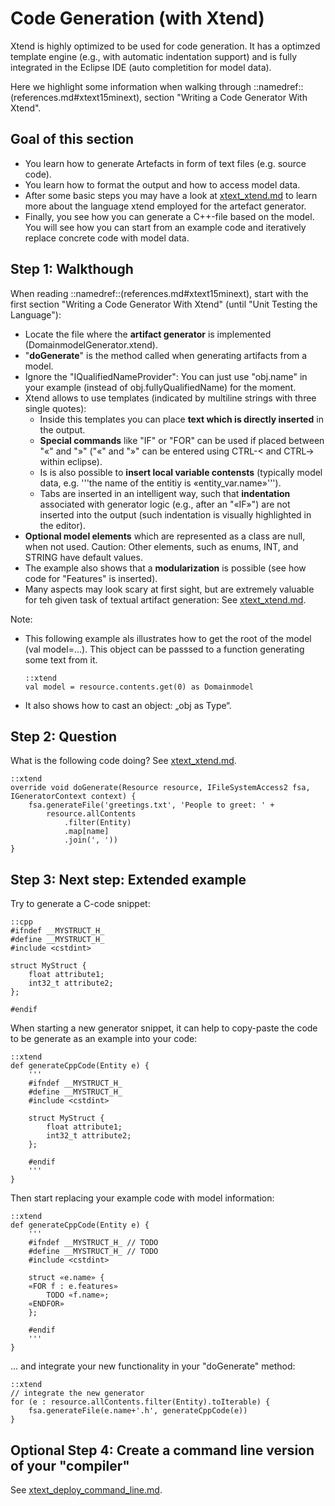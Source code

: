 # Code Generation (with Xtend)

Xtend is highly optimized to be used
for code generation. It has a optimzed template engine (e.g., with
automatic indentation support) and
is fully integrated in the Eclipse IDE (auto completition
for model data).

Here we highlight some information when walking through
::namedref::(references.md#xtext15minext), 
section "Writing a Code Generator With Xtend".

## Goal of this section

 * You learn how to generate Artefacts in form of text files (e.g. source code).
 * You learn how to format the output and how to access model data.
 * After some basic steps you may have a look at 
    [xtext_xtend.md](xtext_xtend.md) to learn more about the language xtend 
    employed for the artefact generator.
 * Finally, you see how you can generate a C++-file based on the model. You
   will see how you can start from an example code and iteratively replace
   concrete code with model data.

## Step 1: Walkthough

When reading ::namedref::(references.md#xtext15minext), start with the
first section "Writing a Code Generator With Xtend" (until 
"Unit Testing the Language"): 

  * Locate the file where the **artifact generator** is implemented 
    (DomainmodelGenerator.xtend).
  * "**doGenerate**" is the method called when generating artifacts from a model.
  * Ignore the "IQualifiedNameProvider": You can just use "obj.name" in your 
    example (instead of obj.fullyQualifiedName) for the moment.
  * Xtend allows to use templates (indicated by multiline strings with
    three single quotes): 
    * Inside this templates you can place **text which 
      is directly inserted** in the output. 
    * **Special commands** like "IF" or "FOR" can be used if placed between 
      "«" and "»" 
      ("«" and "»" can be entered using CTRL-< and CTRL-> within eclipse).
    * Is is also possible to **insert local variable contensts** (typically model 
      data, e.g. '''the name of the entitiy is «entity_var.name»''').
    * Tabs are inserted in an intelligent way, such that **indentation** associated
      with generator logic (e.g., after an "«IF»") are not inserted into the
      output (such indentation is visually highlighted in the editor).
  * **Optional model elements** which are represented as a class are null, when
    not used. Caution: Other elements, such as enums, INT, and STRING have
    default values.
  * The example also shows that a **modularization** is possible (see how 
    code for "Features" is inserted).
  * Many aspects may look scary at first sight, but are extremely valuable 
    for teh given task of textual artifact generation: 
    See [xtext_xtend.md](xtext_xtend.md).

Note:

  * This following example als illustrates how to get the
    root of the model (val model=...). This object can be passsed to
    a function generating some text from it.
    
        ::xtend
        val model = resource.contents.get(0) as Domainmodel
    
  * It also shows how to cast an object: „obj as Type“.

## Step 2: Question

What is the following code doing? See [xtext_xtend.md](xtext_xtend.md).

    ::xtend
	override void doGenerate(Resource resource, IFileSystemAccess2 fsa, IGeneratorContext context) {
		fsa.generateFile('greetings.txt', 'People to greet: ' + 
			resource.allContents
				.filter(Entity)
				.map[name]
				.join(', '))
	}

## Step 3: Next step: Extended example

Try to generate a C-code snippet:

    ::cpp
    #ifndef __MYSTRUCT_H_
    #define __MYSTRUCT_H_
    #include <cstdint>

    struct MyStruct {
        float attribute1;
        int32_t attribute2;
    };
    
    #endif

When starting a new generator snippet, it can help to copy-paste
the code to be generate as an example into your code:

    ::xtend
    def generateCppCode(Entity e) {
        '''
        #ifndef __MYSTRUCT_H_
        #define __MYSTRUCT_H_
        #include <cstdint>
    
        struct MyStruct {
            float attribute1;
            int32_t attribute2;
        };
        
        #endif
        '''
    }  
    
Then start replacing your example code with model information:  


    ::xtend
    def generateCppCode(Entity e) {
        '''
        #ifndef __MYSTRUCT_H_ // TODO
        #define __MYSTRUCT_H_ // TODO
        #include <cstdint>
    
        struct «e.name» {
		«FOR f : e.features»
			TODO «f.name»;
		«ENDFOR»
        };
        
        #endif
        '''
    }  
    

... and integrate
your new functionality in your "doGenerate" method:

    ::xtend
    // integrate the new generator
    for (e : resource.allContents.filter(Entity).toIterable) {
        fsa.generateFile(e.name+'.h', generateCppCode(e))
    }

## Optional Step 4: Create a command line version of your "compiler"

See [xtext_deploy_command_line.md](xtext_deploy_command_line.md).